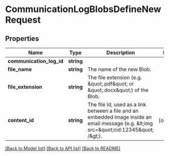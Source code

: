 # CommunicationLogBlobsDefineNewRequest

## Properties
Name | Type | Description | Notes
------------ | ------------- | ------------- | -------------
**communication_log_id** | **string** |  | 
**file_name** | **string** | The name of the new Blob. | 
**file_extension** | **string** | The file extension (e.g. \&quot;.pdf\&quot; or \&quot;.docx\&quot;) of the Blob. | 
**content_id** | **string** | The file Id, used as a link between a file and an embedded image inside an email message (e.g. &amp;lt;img src&#x3D;\&quot;cid:12345\&quot; /&amp;gt;). | [optional] 

[[Back to Model list]](../README.md#documentation-for-models) [[Back to API list]](../README.md#documentation-for-api-endpoints) [[Back to README]](../README.md)


